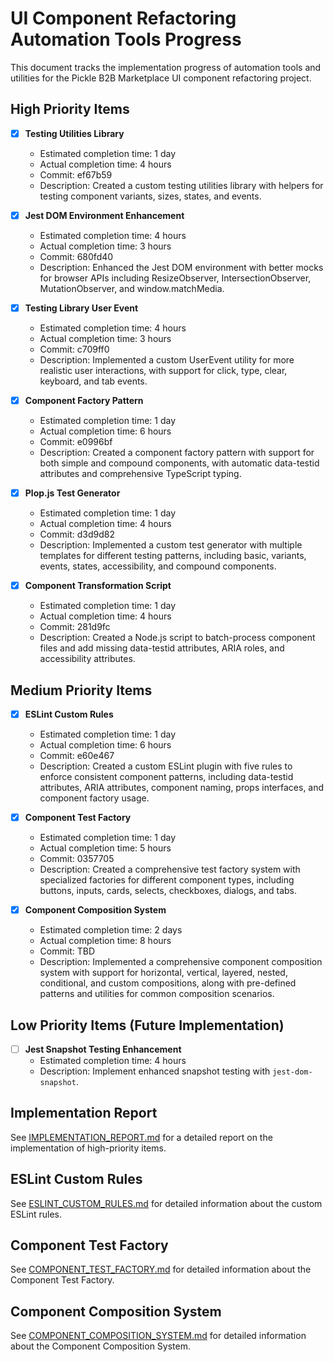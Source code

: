 # UI Component Refactoring Automation Tools Progress

This document tracks the implementation progress of automation tools and utilities for the Pickle B2B Marketplace UI component refactoring project.

## High Priority Items

- [x] **Testing Utilities Library**
  - Estimated completion time: 1 day
  - Actual completion time: 4 hours
  - Commit: ef67b59
  - Description: Created a custom testing utilities library with helpers for testing component variants, sizes, states, and events.

- [x] **Jest DOM Environment Enhancement**
  - Estimated completion time: 4 hours
  - Actual completion time: 3 hours
  - Commit: 680fd40
  - Description: Enhanced the Jest DOM environment with better mocks for browser APIs including ResizeObserver, IntersectionObserver, MutationObserver, and window.matchMedia.

- [x] **Testing Library User Event**
  - Estimated completion time: 4 hours
  - Actual completion time: 3 hours
  - Commit: c709ff0
  - Description: Implemented a custom UserEvent utility for more realistic user interactions, with support for click, type, clear, keyboard, and tab events.

- [x] **Component Factory Pattern**
  - Estimated completion time: 1 day
  - Actual completion time: 6 hours
  - Commit: e0996bf
  - Description: Created a component factory pattern with support for both simple and compound components, with automatic data-testid attributes and comprehensive TypeScript typing.

- [x] **Plop.js Test Generator**
  - Estimated completion time: 1 day
  - Actual completion time: 4 hours
  - Commit: d3d9d82
  - Description: Implemented a custom test generator with multiple templates for different testing patterns, including basic, variants, events, states, accessibility, and compound components.

- [x] **Component Transformation Script**
  - Estimated completion time: 1 day
  - Actual completion time: 4 hours
  - Commit: 281d9fc
  - Description: Created a Node.js script to batch-process component files and add missing data-testid attributes, ARIA roles, and accessibility attributes.

## Medium Priority Items

- [x] **ESLint Custom Rules**
  - Estimated completion time: 1 day
  - Actual completion time: 6 hours
  - Commit: e60e467
  - Description: Created a custom ESLint plugin with five rules to enforce consistent component patterns, including data-testid attributes, ARIA attributes, component naming, props interfaces, and component factory usage.

- [x] **Component Test Factory**
  - Estimated completion time: 1 day
  - Actual completion time: 5 hours
  - Commit: 0357705
  - Description: Created a comprehensive test factory system with specialized factories for different component types, including buttons, inputs, cards, selects, checkboxes, dialogs, and tabs.

- [x] **Component Composition System**
  - Estimated completion time: 2 days
  - Actual completion time: 8 hours
  - Commit: TBD
  - Description: Implemented a comprehensive component composition system with support for horizontal, vertical, layered, nested, conditional, and custom compositions, along with pre-defined patterns and utilities for common composition scenarios.

## Low Priority Items (Future Implementation)

- [ ] **Jest Snapshot Testing Enhancement**
  - Estimated completion time: 4 hours
  - Description: Implement enhanced snapshot testing with `jest-dom-snapshot`.

## Implementation Report

See [IMPLEMENTATION_REPORT.md](IMPLEMENTATION_REPORT.md) for a detailed report on the implementation of high-priority items.

## ESLint Custom Rules

See [ESLINT_CUSTOM_RULES.md](docs/ESLINT_CUSTOM_RULES.md) for detailed information about the custom ESLint rules.

## Component Test Factory

See [COMPONENT_TEST_FACTORY.md](docs/COMPONENT_TEST_FACTORY.md) for detailed information about the Component Test Factory.

## Component Composition System

See [COMPONENT_COMPOSITION_SYSTEM.md](docs/COMPONENT_COMPOSITION_SYSTEM.md) for detailed information about the Component Composition System.
